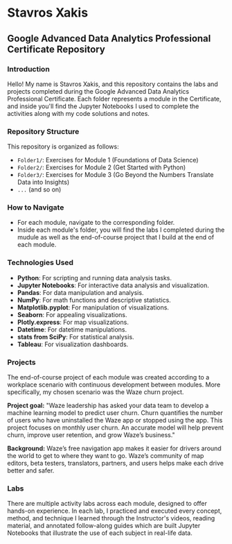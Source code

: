 # Stavros Xakis
## Google Advanced Data Analytics Professional Certificate Repository

### Introduction
Hello! My name is Stavros Xakis, and this repository contains the labs and projects completed during the Google Advanced Data Analytics Professional Certificate. Each folder represents a module in the Certificate, and inside you'll find the Jupyter Notebooks I used to complete the activities along with my code solutions and notes.

### Repository Structure
This repository is organized as follows:

- `Folder1/`: Exercises for Module 1 (Foundations of Data Science)
- `Folder2/`: Exercises for Module 2 (Get Started with Python)
- `Folder3/`: Exercises for Module 3 (Go Beyond the Numbers Translate Data into Insights)
- `...` (and so on)

### How to Navigate
- For each module, navigate to the corresponding folder.
- Inside each module's folder, you will find the labs I completed during the mudule as well as the end-of-course project that I build at the end of each module.

### Technologies Used
- **Python**: For scripting and running data analysis tasks.
- **Jupyter Notebooks**: For interactive data analysis and visualization.
- **Pandas**: For data manipulation and analysis.
- **NumPy**: For math functions and descriptive statistics.
- **Matplotlib.pyplot**: For manipulation of visualizations.
- **Seaborn**: For appealing visualizations.
- **Plotly.express**: For map visualizations.
- **Datetime**: For datetime manipulations.
- **stats from SciPy**: For statistical analysis.
- **Tableau**: For visualization dashboards.

### Projects
The end-of-course project of each module was created according to a workplace scenario with continuous development between modules. More specifically, my chosen scenario was the Waze churn project.

**Project goal:**
"Waze leadership has asked your data team to develop a machine learning model to predict user churn. Churn quantifies the number of users who have uninstalled the Waze app or stopped using the app. This project focuses on monthly user churn. An accurate model will help prevent churn, improve user retention, and grow Waze’s business."

**Background:**
Waze’s free navigation app makes it easier for drivers around the world to get to where they want to go. Waze’s community of map editors, beta testers, translators, partners, and users helps make each drive better and safer. 

### Labs
There are multiple activity labs across each module, designed to offer hands-on experience. In each lab, I practiced and executed every concept, method, and technique I learned through the Instructor's videos, reading material, and annotated follow-along guides which are built Jupyter Notebooks that illustrate the use of each subject in real-life data.